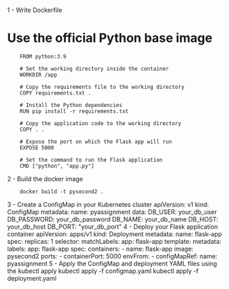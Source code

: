 1 - Write Dockerfile 
# Use the official Python base image
        FROM python:3.9

        # Set the working directory inside the container
        WORKDIR /app

        # Copy the requirements file to the working directory
        COPY requirements.txt .

        # Install the Python dependencies
        RUN pip install -r requirements.txt

        # Copy the application code to the working directory
        COPY . .

        # Expose the port on which the Flask app will run
        EXPOSE 5000

        # Set the command to run the Flask application
        CMD ["python", "app.py"]
        
2 - Build the docker image 
                
        docker build -t pysecond2 . 

3 -  Create a ConfigMap in your Kubernetes cluster
                apiVersion: v1
                kind: ConfigMap
                metadata:
                  name: pyassignment
                data:
                  DB_USER: your_db_user
                  DB_PASSWORD: your_db_password
                  DB_NAME: your_db_name
                  DB_HOST: your_db_host
                  DB_PORT: "your_db_port"
  4 - Deploy your Flask application container
                apiVersion: apps/v1
                kind: Deployment
                metadata:
                  name: flask-app
                spec:
                  replicas: 1
                  selector:
                    matchLabels:
                      app: flask-app
                  template:
                    metadata:
                      labels:
                        app: flask-app
                    spec:
                      containers:
                        - name: flask-app
                          image: pysecond2 
                          ports:
                            - containerPort: 5000
                          envFrom:
                            - configMapRef:
                                name:  pyassignment
5 -  Apply the ConfigMap and deployment YAML files using the kubectl apply
      kubectl apply -f configmap.yaml
      kubectl apply -f deployment.yaml
